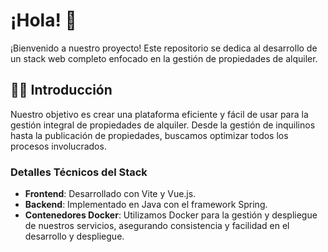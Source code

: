 # ¡Hola! 👋

¡Bienvenido a nuestro proyecto! Este repositorio se dedica al desarrollo de un stack web completo enfocado en la gestión de propiedades de alquiler.

## 🙋‍♀️ Introducción

Nuestro objetivo es crear una plataforma eficiente y fácil de usar para la gestión integral de propiedades de alquiler. Desde la gestión de inquilinos hasta la publicación de propiedades, buscamos optimizar todos los procesos involucrados.


### Detalles Técnicos del Stack

- **Frontend**: Desarrollado con Vite y Vue.js.
- **Backend**: Implementado en Java con el framework Spring.
- **Contenedores Docker**: Utilizamos Docker para la gestión y despliegue de nuestros servicios, asegurando consistencia y facilidad en el desarrollo y despliegue.
